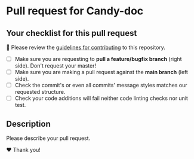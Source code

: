 # Pull request for Candy-doc

## Your checklist for this pull request

🚨 Please review the [guidelines for contributing](Documents/Candy-Doc/candy-doc-maven-plugin/CONTRIBUTING.md) to
this repository.

- [ ] Make sure you are requesting to **pull a feature/bugfix branch** (right
  side). Don't request your master!
- [ ] Make sure you are making a pull request against the **main branch** (left
  side).
- [ ] Check the commit's or even all commits' message styles matches our
  requested structure.
- [ ] Check your code additions will fail neither code linting checks nor unit
  test.

## Description

Please describe your pull request.

❤️ Thank you!
